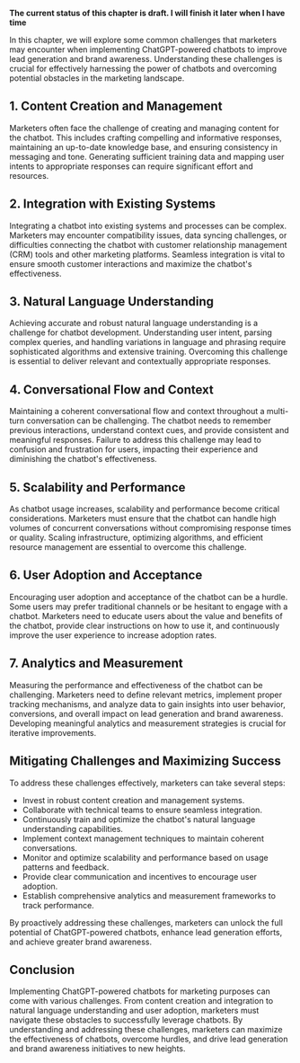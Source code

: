**The current status of this chapter is draft. I will finish it later when I have time**

In this chapter, we will explore some common challenges that marketers may encounter when implementing ChatGPT-powered chatbots to improve lead generation and brand awareness. Understanding these challenges is crucial for effectively harnessing the power of chatbots and overcoming potential obstacles in the marketing landscape.

**1. Content Creation and Management**
--------------------------------------

Marketers often face the challenge of creating and managing content for the chatbot. This includes crafting compelling and informative responses, maintaining an up-to-date knowledge base, and ensuring consistency in messaging and tone. Generating sufficient training data and mapping user intents to appropriate responses can require significant effort and resources.

**2. Integration with Existing Systems**
----------------------------------------

Integrating a chatbot into existing systems and processes can be complex. Marketers may encounter compatibility issues, data syncing challenges, or difficulties connecting the chatbot with customer relationship management (CRM) tools and other marketing platforms. Seamless integration is vital to ensure smooth customer interactions and maximize the chatbot's effectiveness.

**3. Natural Language Understanding**
-------------------------------------

Achieving accurate and robust natural language understanding is a challenge for chatbot development. Understanding user intent, parsing complex queries, and handling variations in language and phrasing require sophisticated algorithms and extensive training. Overcoming this challenge is essential to deliver relevant and contextually appropriate responses.

**4. Conversational Flow and Context**
--------------------------------------

Maintaining a coherent conversational flow and context throughout a multi-turn conversation can be challenging. The chatbot needs to remember previous interactions, understand context cues, and provide consistent and meaningful responses. Failure to address this challenge may lead to confusion and frustration for users, impacting their experience and diminishing the chatbot's effectiveness.

**5. Scalability and Performance**
----------------------------------

As chatbot usage increases, scalability and performance become critical considerations. Marketers must ensure that the chatbot can handle high volumes of concurrent conversations without compromising response times or quality. Scaling infrastructure, optimizing algorithms, and efficient resource management are essential to overcome this challenge.

**6. User Adoption and Acceptance**
-----------------------------------

Encouraging user adoption and acceptance of the chatbot can be a hurdle. Some users may prefer traditional channels or be hesitant to engage with a chatbot. Marketers need to educate users about the value and benefits of the chatbot, provide clear instructions on how to use it, and continuously improve the user experience to increase adoption rates.

**7. Analytics and Measurement**
--------------------------------

Measuring the performance and effectiveness of the chatbot can be challenging. Marketers need to define relevant metrics, implement proper tracking mechanisms, and analyze data to gain insights into user behavior, conversions, and overall impact on lead generation and brand awareness. Developing meaningful analytics and measurement strategies is crucial for iterative improvements.

**Mitigating Challenges and Maximizing Success**
------------------------------------------------

To address these challenges effectively, marketers can take several steps:

* Invest in robust content creation and management systems.
* Collaborate with technical teams to ensure seamless integration.
* Continuously train and optimize the chatbot's natural language understanding capabilities.
* Implement context management techniques to maintain coherent conversations.
* Monitor and optimize scalability and performance based on usage patterns and feedback.
* Provide clear communication and incentives to encourage user adoption.
* Establish comprehensive analytics and measurement frameworks to track performance.

By proactively addressing these challenges, marketers can unlock the full potential of ChatGPT-powered chatbots, enhance lead generation efforts, and achieve greater brand awareness.

**Conclusion**
--------------

Implementing ChatGPT-powered chatbots for marketing purposes can come with various challenges. From content creation and integration to natural language understanding and user adoption, marketers must navigate these obstacles to successfully leverage chatbots. By understanding and addressing these challenges, marketers can maximize the effectiveness of chatbots, overcome hurdles, and drive lead generation and brand awareness initiatives to new heights.

